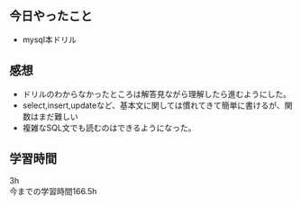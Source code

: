 ## 今日やったこと
- mysql本ドリル

## 感想
- ドリルのわからなかったところは解答見ながら理解したら進むようにした。
- select,insert,updateなど、基本文に関しては慣れてきて簡単に書けるが、関数はまだ難しい
- 複雑なSQL文でも読むのはできるようになった。

## 学習時間
3h  
今までの学習時間166.5h

